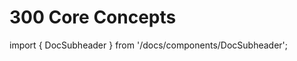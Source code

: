 # 300 Core Concepts

import { DocSubheader } from '/docs/components/DocSubheader';

<DocSubheader text= "A description of the concepts and standards used in the Provenance Blockchain for all smart contracts and business applications."
/>
